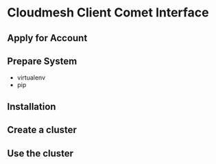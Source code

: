 # Cloudmesh Client Comet Interface 

## Apply for Account
## Prepare System
* virtualenv
* pip

## Installation

## Create a cluster

## Use the cluster